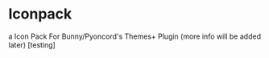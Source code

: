 # Iconpack
a Icon Pack For Bunny/Pyoncord's Themes+ Plugin (more info will be added later) [testing]
